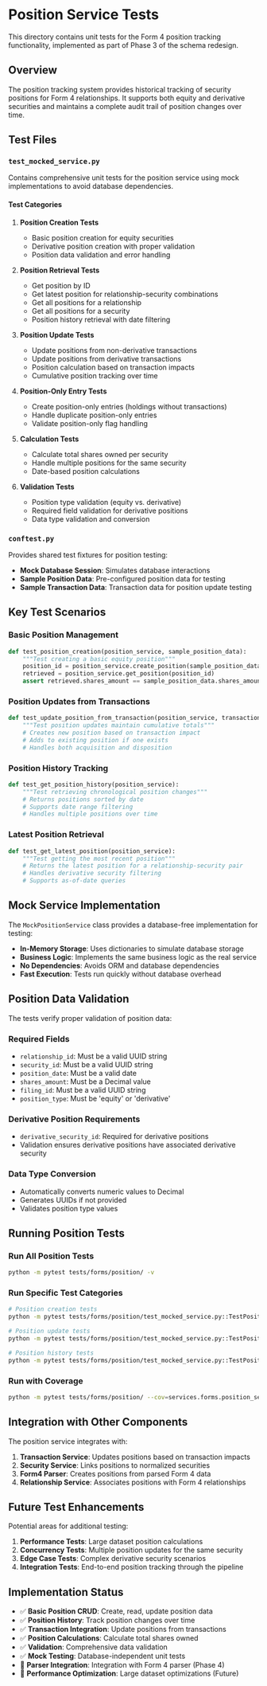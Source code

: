 # Position Service Tests

This directory contains unit tests for the Form 4 position tracking functionality, implemented as part of Phase 3 of the schema redesign.

## Overview

The position tracking system provides historical tracking of security positions for Form 4 relationships. It supports both equity and derivative securities and maintains a complete audit trail of position changes over time.

## Test Files

### `test_mocked_service.py`

Contains comprehensive unit tests for the position service using mock implementations to avoid database dependencies.

#### Test Categories

1. **Position Creation Tests**
   - Basic position creation for equity securities
   - Derivative position creation with proper validation
   - Position data validation and error handling

2. **Position Retrieval Tests**
   - Get position by ID
   - Get latest position for relationship-security combinations
   - Get all positions for a relationship
   - Get all positions for a security
   - Position history retrieval with date filtering

3. **Position Update Tests**
   - Update positions from non-derivative transactions
   - Update positions from derivative transactions
   - Position calculation based on transaction impacts
   - Cumulative position tracking over time

4. **Position-Only Entry Tests**
   - Create position-only entries (holdings without transactions)
   - Handle duplicate position-only entries
   - Validate position-only flag handling

5. **Calculation Tests**
   - Calculate total shares owned per security
   - Handle multiple positions for the same security
   - Date-based position calculations

6. **Validation Tests**
   - Position type validation (equity vs. derivative)
   - Required field validation for derivative positions
   - Data type validation and conversion

### `conftest.py`

Provides shared test fixtures for position testing:

- **Mock Database Session**: Simulates database interactions
- **Sample Position Data**: Pre-configured position data for testing
- **Sample Transaction Data**: Transaction data for position update testing

## Key Test Scenarios

### Basic Position Management

```python
def test_position_creation(position_service, sample_position_data):
    """Test creating a basic equity position"""
    position_id = position_service.create_position(sample_position_data)
    retrieved = position_service.get_position(position_id)
    assert retrieved.shares_amount == sample_position_data.shares_amount
```

### Position Updates from Transactions

```python
def test_update_position_from_transaction(position_service, transaction):
    """Test position updates maintain cumulative totals"""
    # Creates new position based on transaction impact
    # Adds to existing position if one exists
    # Handles both acquisition and disposition
```

### Position History Tracking

```python
def test_get_position_history(position_service):
    """Test retrieving chronological position changes"""
    # Returns positions sorted by date
    # Supports date range filtering
    # Handles multiple positions over time
```

### Latest Position Retrieval

```python
def test_get_latest_position(position_service):
    """Test getting the most recent position"""
    # Returns the latest position for a relationship-security pair
    # Handles derivative security filtering
    # Supports as-of-date queries
```

## Mock Service Implementation

The `MockPositionService` class provides a database-free implementation for testing:

- **In-Memory Storage**: Uses dictionaries to simulate database storage
- **Business Logic**: Implements the same business logic as the real service
- **No Dependencies**: Avoids ORM and database dependencies
- **Fast Execution**: Tests run quickly without database overhead

## Position Data Validation

The tests verify proper validation of position data:

### Required Fields
- `relationship_id`: Must be a valid UUID string
- `security_id`: Must be a valid UUID string
- `position_date`: Must be a valid date
- `shares_amount`: Must be a Decimal value
- `filing_id`: Must be a valid UUID string
- `position_type`: Must be 'equity' or 'derivative'

### Derivative Position Requirements
- `derivative_security_id`: Required for derivative positions
- Validation ensures derivative positions have associated derivative security

### Data Type Conversion
- Automatically converts numeric values to Decimal
- Generates UUIDs if not provided
- Validates position type values

## Running Position Tests

### Run All Position Tests
```bash
python -m pytest tests/forms/position/ -v
```

### Run Specific Test Categories
```bash
# Position creation tests
python -m pytest tests/forms/position/test_mocked_service.py::TestPositionFunctionality::test_position_creation -v

# Position update tests
python -m pytest tests/forms/position/test_mocked_service.py::TestPositionFunctionality::test_update_position_from_non_derivative_transaction -v

# Position history tests
python -m pytest tests/forms/position/test_mocked_service.py::TestPositionFunctionality::test_get_position_history -v
```

### Run with Coverage
```bash
python -m pytest tests/forms/position/ --cov=services.forms.position_service --cov-report=html
```

## Integration with Other Components

The position service integrates with:

1. **Transaction Service**: Updates positions based on transaction impacts
2. **Security Service**: Links positions to normalized securities
3. **Form4 Parser**: Creates positions from parsed Form 4 data
4. **Relationship Service**: Associates positions with Form 4 relationships

## Future Test Enhancements

Potential areas for additional testing:

1. **Performance Tests**: Large dataset position calculations
2. **Concurrency Tests**: Multiple position updates for the same security
3. **Edge Case Tests**: Complex derivative security scenarios
4. **Integration Tests**: End-to-end position tracking through the pipeline

## Implementation Status

- ✅ **Basic Position CRUD**: Create, read, update position data
- ✅ **Position History**: Track position changes over time
- ✅ **Transaction Integration**: Update positions from transactions
- ✅ **Position Calculations**: Calculate total shares owned
- ✅ **Validation**: Comprehensive data validation
- ✅ **Mock Testing**: Database-independent unit tests
- 🔄 **Parser Integration**: Integration with Form 4 parser (Phase 4)
- 🔄 **Performance Optimization**: Large dataset optimizations (Future)